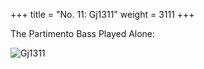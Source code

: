 +++
title = "No. 11: Gj1311"
weight = 3111
+++

The Partimento Bass Played Alone:

![Gj1311](/img/011FenBk1.jpg)
